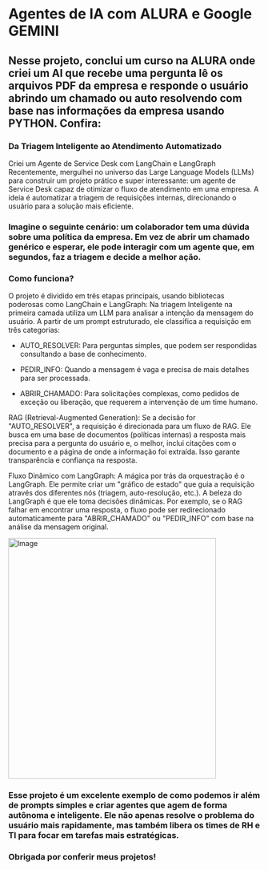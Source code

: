 # Agentes de IA com ALURA e Google GEMINI
## Nesse projeto, conclui um curso na ALURA onde criei um AI que recebe uma pergunta lê os arquivos PDF da empresa e responde o usuário abrindo um chamado ou auto resolvendo com base nas informações da empresa usando PYTHON. Confira:

### Da Triagem Inteligente ao Atendimento Automatizado 
Criei um Agente de Service Desk com LangChain e LangGraph
Recentemente, mergulhei no universo das Large Language Models (LLMs) para construir um projeto prático e super interessante: um agente de Service Desk capaz de otimizar o fluxo de atendimento em uma empresa. A ideia é automatizar a triagem de requisições internas, direcionando o usuário para a solução mais eficiente.

### Imagine o seguinte cenário: um colaborador tem uma dúvida sobre uma política da empresa. Em vez de abrir um chamado genérico e esperar, ele pode interagir com um agente que, em segundos, faz a triagem e decide a melhor ação.

### Como funciona?

O projeto é dividido em três etapas principais, usando bibliotecas poderosas como LangChain e LangGraph:
Na triagem Inteligente na primeira camada utiliza um LLM para analisar a intenção da mensagem do usuário. A partir de um prompt estruturado, ele classifica a requisição em três categorias:

* AUTO_RESOLVER: Para perguntas simples, que podem ser respondidas consultando a base de conhecimento.

* PEDIR_INFO: Quando a mensagem é vaga e precisa de mais detalhes para ser processada.

* ABRIR_CHAMADO: Para solicitações complexas, como pedidos de exceção ou liberação, que requerem a intervenção de um time humano.

 RAG (Retrieval-Augmented Generation): Se a decisão for "AUTO_RESOLVER", a requisição é direcionada para um fluxo de RAG. Ele busca em uma base de documentos (políticas internas) a resposta mais precisa para a pergunta do usuário e, o melhor, inclui citações com o documento e a página de onde a informação foi extraída. Isso garante transparência e confiança na resposta.

 Fluxo Dinâmico com LangGraph: A mágica por trás da orquestração é o LangGraph. Ele permite criar um "gráfico de estado" que guia a requisição através dos diferentes nós (triagem, auto-resolução, etc.). A beleza do LangGraph é que ele toma decisões dinâmicas. Por exemplo, se o RAG falhar em encontrar uma resposta, o fluxo pode ser redirecionado automaticamente para "ABRIR_CHAMADO" ou "PEDIR_INFO" com base na análise da mensagem original.

<img width="415" height="480" alt="Image" src="https://github.com/user-attachments/assets/4fed1fcb-bfce-4c52-bfa9-e860b3282bf5" />

### Esse projeto é um excelente exemplo de como podemos ir além de prompts simples e criar agentes que agem de forma autônoma e inteligente. Ele não apenas resolve o problema do usuário mais rapidamente, mas também libera os times de RH e TI para focar em tarefas mais estratégicas.



### Obrigada por conferir meus projetos!
